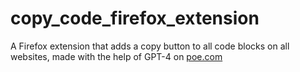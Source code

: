 # copy_code_firefox_extension
A Firefox extension that adds a copy button to all code blocks on all websites, made with the help of GPT-4 on [poe.com](https://poe.com/GPT-4)

